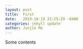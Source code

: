 ```yaml
---
layout: post
title:  First
date:   2019-10-19 21:25:29 -0400
categories: jekyll update
author: Junjie Ma
---
```


Some contents